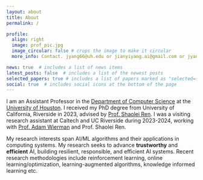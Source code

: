 ```yaml
---
layout: about
title: About
permalink: /

profile:
  align: right
  image: prof_pic.jpg
  image_circular: false # crops the image to make it circular
  more_info: Contact. jyang66@uh.edu or jianyiyang.ai@gmail.com or jyang71@central.uh.edu

news: true  # includes a list of news items
latest_posts: false  # includes a list of the newest posts
selected_papers: true # includes a list of papers marked as "selected={true}"
social: true  # includes social icons at the bottom of the page
---
```


I am an Assistant Professor in the [Department of Computer Science](https://uh.edu/nsm/computer-science/) at the [University of Houston](https://www.uh.edu).
I received my PhD degree from University of California, Riverside in 2023, advised by [Prof. Shaolei Ren](https://shaoleiren.github.io). 
I was a visiting research assistant at Caltech and UC Riverside during 2023-2024, working with [Prof. Adam Wierman](https://adamwierman.com) and Prof. Shaolei Ren.

My research interests span AI/ML algorithms and their applications in computing systems.  My research seeks to advance **trustworthy** and **efficient** AI, building resilient, responsible, and efficient AI systems. Recent research methodologies include reinforcement learning, online learning/optimization, learning-augmented algorithms, knowledge informed learning etc.







